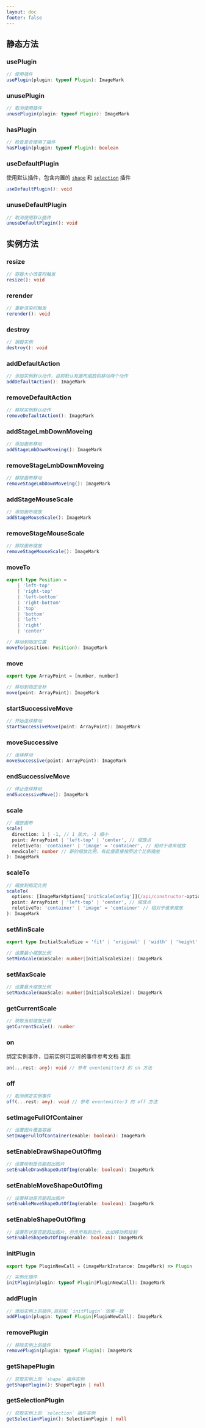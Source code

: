 ```yaml
---
layout: doc
footer: false
---
```


## 静态方法

### usePlugin

```ts
// 使用插件
usePlugin(plugin: typeof Plugin): ImageMark
```

### unusePlugin

```ts
// 取消使用插件
unusePlugin(plugin: typeof Plugin): ImageMark
```

### hasPlugin

```ts
// 检查是否使用了插件
hasPlugin(plugin: typeof Plugin): boolean
```

### useDefaultPlugin

使用默认插件，包含内置的 [`shape`](/api/plugin/shape) 和 [`selection`](/api/plugin/selection) 插件

```ts
useDefaultPlugin(): void
```

### unuseDefaultPlugin

```ts
// 取消使用默认插件
unuseDefaultPlugin(): void
```

## 实例方法

### resize

```ts
// 容器大小改变时触发
resize(): void
```

### rerender

```ts
// 重新渲染时触发
rerender(): void
```

### destroy

```ts
// 销毁实例
destroy(): void
```

### addDefaultAction

```ts
// 添加实例默认动作，目前默认有画布缩放和移动两个动作
addDefaultAction(): ImageMark
```

### removeDefaultAction

```ts
// 移除实例默认动作
removeDefaultAction(): ImageMark
```

### addStageLmbDownMoveing

```ts
// 添加画布移动
addStageLmbDownMoveing(): ImageMark
```

### removeStageLmbDownMoveing

```ts
// 移除画布移动
removeStageLmbDownMoveing(): ImageMark
```

### addStageMouseScale

```ts
// 添加画布缩放
addStageMouseScale(): ImageMark
```

### removeStageMouseScale

```ts
// 移除画布缩放
removeStageMouseScale(): ImageMark
```

### moveTo

```ts
export type Position =
	| 'left-top'
	| 'right-top'
	| 'left-bottom'
	| 'right-bottom'
	| 'top'
	| 'bottom'
	| 'left'
	| 'right'
	| 'center'

// 移动到指定位置
moveTo(position: Position): ImageMark
```

### move

```ts
export type ArrayPoint = [number, number]

// 移动到指定坐标
move(point: ArrayPoint): ImageMark
```

### startSuccessiveMove

```ts
// 开始连续移动
startSuccessiveMove(point: ArrayPoint): ImageMark
```

### moveSuccessive

```ts
// 连续移动
moveSuccessive(point: ArrayPoint): ImageMark
```

### endSuccessiveMove

```ts
// 停止连续移动
endSuccessiveMove(): ImageMark
```

### scale

```ts
// 缩放画布
scale(
  direction: 1 | -1, // 1 放大，-1 缩小
  point: ArrayPoint | 'left-top' | 'center', // 缩放点
  reletiveTo: 'container' | 'image' = 'container', // 相对于谁来缩放
  newScale?: number // 新的缩放比例，有此值直接按照这个比例缩放
): ImageMark
```

### scaleTo

```ts
// 缩放到指定比例
scaleTo(
  options: [ImageMarkOptions['initScaleConfig']](/api/constructor-options#initscaleconfig),
  point: ArrayPoint | 'left-top' | 'center', // 缩放点
  reletiveTo: 'container' | 'image' = 'container' // 相对于谁来缩放
): ImageMark
```

### setMinScale

```ts
export type InitialScaleSize = 'fit' | 'original' | 'width' | 'height' | 'cover'

// 设置最小缩放比例
setMinScale(minScale: number|InitialScaleSize): ImageMark
```

### setMaxScale

```ts
// 设置最大缩放比例
setMaxScale(maxScale: number|InitialScaleSize): ImageMark
```

### getCurrentScale

```ts
// 获取当前缩放比例
getCurrentScale(): number
```

### on

绑定实例事件，目前实例可监听的事件参考文档 [事件](/api/constructor-on)

```ts
on(...rest: any): void // 参考 eventemitter3 的 on 方法
```

### off

```ts
// 取消绑定实例事件
off(...rest: any): void // 参考 eventemitter3 的 off 方法
```

### setImageFullOfContainer

```ts
// 设置图片覆盖容器
setImageFullOfContainer(enable: boolean): ImageMark
```

### setEnableDrawShapeOutOfImg

```ts
// 设置绘制是否能超出图片
setEnableDrawShapeOutOfImg(enable: boolean): ImageMark
```

### setEnableMoveShapeOutOfImg

```ts
// 设置移动是否能超出图片
setEnableMoveShapeOutOfImg(enable: boolean): ImageMark
```

### setEnableShapeOutOfImg

```ts
// 设置形状是否能超出图片，包含所有的动作，比如移动和绘制
setEnableShapeOutOfImg(enable: boolean): ImageMark
```

### initPlugin

```ts
export type PluginNewCall = (imageMarkInstance: ImageMark) => Plugin

// 实例化插件
initPlugin(plugin: typeof Plugin|PluginNewCall): ImageMark
```

### addPlugin

```ts
// 添加实例上的插件,目前和 `initPlugin` 效果一致
addPlugin(plugin: typeof Plugin|PluginNewCall): ImageMark
```

### removePlugin

```ts
// 移除实例上的插件
removePlugin(plugin: typeof Plugin): ImageMark
```

### getShapePlugin

```ts
// 获取实例上的 `shape` 插件实例
getShapePlugin(): ShapePlugin | null
```

### getSelectionPlugin

```ts
// 获取实例上的 `selection` 插件实例
getSelectionPlugin(): SelectionPlugin | null
```
